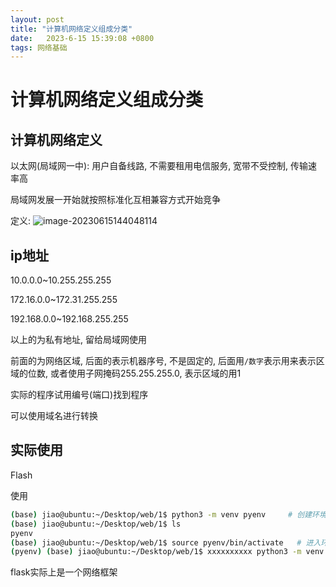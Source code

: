 ```yaml
---
layout: post
title: "计算机网络定义组成分类" 
date:   2023-6-15 15:39:08 +0800
tags: 网络基础 
---
```


# 计算机网络定义组成分类

## 计算机网络定义

以太网(局域网一中): 用户自备线路, 不需要租用电信服务, 宽带不受控制, 传输速率高

局域网发展一开始就按照标准化互相兼容方式开始竞争

定义: ![image-20230615144048114](E:\a学习\笔记\img\image-20230615144048114.png)





## ip地址

10.0.0.0~10.255.255.255

172.16.0.0~172.31.255.255

192.168.0.0~192.168.255.255

以上的为私有地址, 留给局域网使用

前面的为网络区域, 后面的表示机器序号, 不是固定的, 后面用`/数字`表示用来表示区域的位数, 或者使用子网掩码255.255.255.0, 表示区域的用1

实际的程序试用编号(端口)找到程序

可以使用域名进行转换



## 实际使用

Flash

使用

```bash
(base) jiao@ubuntu:~/Desktop/web/1$ python3 -m venv pyenv     # 创建环境
(base) jiao@ubuntu:~/Desktop/web/1$ ls
pyenv
(base) jiao@ubuntu:~/Desktop/web/1$ source pyenv/bin/activate	# 进入环境
(pyenv) (base) jiao@ubuntu:~/Desktop/web/1$ xxxxxxxxxx python3 -m venv py_env  #创建环境source(base) jiao@ubuntu:~/Desktop/web/1$ python3 -m venv pyenv(base) jiao@ubuntu:~/Desktop/web/1$ lspyenv(base) jiao@ubuntu:~/Desktop/web/1$ source pyenv/bin/activate(pyenv) (base) jiao@ubuntu:~/Desktop/web/1$ 
```

flask实际上是一个网络框架















